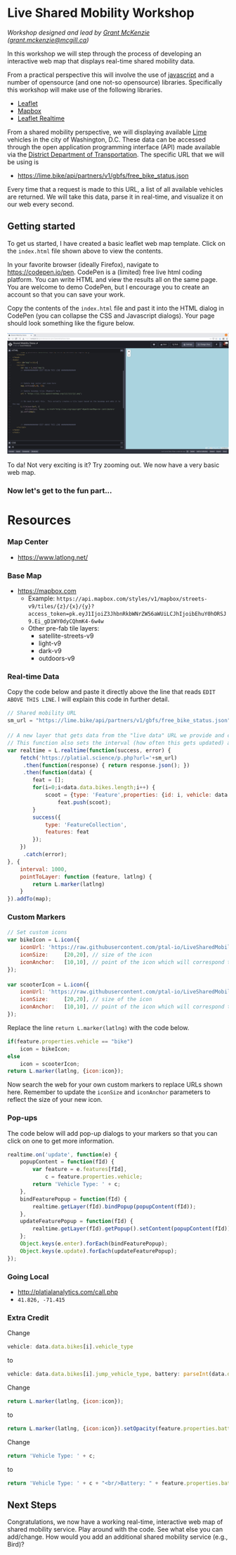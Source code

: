 # Live Shared Mobility Workshop

_Workshop designed and lead by [Grant McKenzie](https://grantmckenzie.com) (grant.mckenzie@mcgill.ca)_

In this workshop we will step through the process of developing an interactive web map that displays real-time shared mobility data.  

From a practical perspective this will involve the use of [javascript](https://www.w3schools.com/js/) and a number of opensource (and one not-so opensource) libraries.  Specifically this workshop will make use of the following libraries.

  * [Leaflet](https://leafletjs.com/)
  * [Mapbox](https://www.mapbox.com/)
  * [Leaflet Realtime](https://github.com/perliedman/leaflet-realtime)

From a shared mobility perspective, we will displaying available [Lime](https://www.li.me/electric-scooter) vehicles in the city of Washington, D.C.  These data can be accessed through the open application programming interface (API) made available via the [District Department of Transportation](https://ddot.dc.gov/page/dockless-api). The specific URL that we will be using is

  * https://lime.bike/api/partners/v1/gbfs/free_bike_status.json

Every time that a request is made to this URL, a list of all available vehicles are returned.  We will take this data, parse it in real-time, and visualize it on our web every second.

## Getting started

To get us started, I have created a basic leaflet web map template.  Click on the `index.html` file shown above to view the contents.

In your favorite browser (ideally Firefox), navigate to https://codepen.io/pen.  CodePen is a (limited) free live html coding platform.  You can write HTML and view the results all on the same page.  You are welcome to demo CodePen, but I encourage you to create an account so that you can save your work.


Copy the contents of the `index.html` file and past it into the HTML dialog in CodePen (you can collapse the CSS and Javascript dialogs).  Your page should look something like the figure below.

![preliminary index file](https://github.com/ptal-io/LiveSharedMobility/blob/master/workshop_assets/first.png "Preliminary Index Page")

To da!  Not very exciting is it?  Try zooming out.  We now have a very basic web map.

### Now let's get to the fun part...



# Resources

### Map Center
  * https://www.latlong.net/

### Base Map
  * https://mapbox.com
    * Example: `https://api.mapbox.com/styles/v1/mapbox/streets-v9/tiles/{z}/{x}/{y}?access_token=pk.eyJ1IjoiZ3JhbnRkbWNrZW56aWUiLCJhIjoibEhuY0hORSJ9.Ei_gD1WY0dyCQhmK4-6w4w`
    * Other pre-fab tile layers:
      * satellite-streets-v9
	  * light-v9
	  * dark-v9
	  * outdoors-v9

### Real-time Data

Copy the code below and paste it directly above the line that reads `EDIT ABOVE THIS LINE`.  I will explain this code in further detail.

```javascript
// Shared mobility URL
sm_url = "https://lime.bike/api/partners/v1/gbfs/free_bike_status.json";

// A new layer that gets data from the "live data" URL we provide and converts it into GeoJSON format.
// This function also sets the interval (how often this gets updated) as well as the style for the markers
var realtime = L.realtime(function(success, error) {
    fetch('https://platial.science/p.php?url='+sm_url)
     .then(function(response) { return response.json(); })
     .then(function(data) {
        feat = [];
        for(i=0;i<data.data.bikes.length;i++) {
            scoot = {type: 'Feature',properties: {id: i, vehicle: data.data.bikes[i].vehicle_type},geometry: {type: 'Point',coordinates: [parseFloat(data.data.bikes[i].lon), parseFloat(data.data.bikes[i].lat)]}};
                feat.push(scoot);
        }
        success({
            type: 'FeatureCollection',
            features: feat
        });
    })
     .catch(error);
}, {
    interval: 1000,
    pointToLayer: function (feature, latlng) {
        return L.marker(latlng)
    }
}).addTo(map);
```

### Custom Markers

```javascript
// Set custom icons
var bikeIcon = L.icon({
    iconUrl: 'https://raw.githubusercontent.com/ptal-io/LiveSharedMobility/master/bike.png',
    iconSize:     [20,20], // size of the icon
    iconAnchor:   [10,10], // point of the icon which will correspond to marker's location
});

var scooterIcon = L.icon({
    iconUrl: 'https://raw.githubusercontent.com/ptal-io/LiveSharedMobility/master/scooter.png',
    iconSize:     [20,20], // size of the icon
    iconAnchor:   [10,10], // point of the icon which will correspond to marker's location
});
```

Replace the line `return L.marker(latlng)` with the code below.

```javascript
if(feature.properties.vehicle == "bike")
	icon = bikeIcon;
else
	icon = scooterIcon;
return L.marker(latlng, {icon:icon});
```

Now search the web for your own custom markers to replace URLs shown here.  Remember to update the `iconSize` and `iconAnchor` parameters to reflect the size of your new icon.  

### Pop-ups

The code below will add pop-up dialogs to your markers so that you can click on one to get more information.
```javascript
realtime.on('update', function(e) {
	popupContent = function(fId) {
		var feature = e.features[fId],
			c = feature.properties.vehicle;
		return 'Vehicle Type: ' + c;
	},
	bindFeaturePopup = function(fId) {
		realtime.getLayer(fId).bindPopup(popupContent(fId));
	},
	updateFeaturePopup = function(fId) {
		realtime.getLayer(fId).getPopup().setContent(popupContent(fId));
	};
	Object.keys(e.enter).forEach(bindFeaturePopup);
	Object.keys(e.update).forEach(updateFeaturePopup);
});
```

### Going Local

  * http://platialanalytics.com/call.php
  * `41.826, -71.415`

### Extra Credit

Change

```javascript
vehicle: data.data.bikes[i].vehicle_type
```
to 
```javascript
vehicle: data.data.bikes[i].jump_vehicle_type, battery: parseInt(data.data.bikes[i].jump_ebike_battery_level.slice(0, -1))/100
```

Change 

```javascript
return L.marker(latlng, {icon:icon});
```
to
```javascript
return L.marker(latlng, {icon:icon}).setOpacity(feature.properties.battery);
```

Change

```javascript
return 'Vehicle Type: ' + c;
```
to
```javascript
return 'Vehicle Type: ' + c + "<br/>Battery: " + feature.properties.battery*100+"%";
```

## Next Steps

Congratulations, we now have a working real-time, interactive web map of shared mobility service.  Play around with the code.  See what else you can add/change.  How would you add an additional shared mobility service (e.g., Bird)?